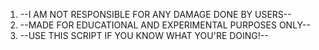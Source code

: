 1.  --I AM NOT RESPONSIBLE FOR ANY DAMAGE DONE BY USERS--
2.  --MADE FOR EDUCATIONAL AND EXPERIMENTAL PURPOSES ONLY--
3.  --USE THIS SCRIPT IF YOU KNOW WHAT YOU'RE DOING!--
